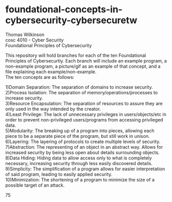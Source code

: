 # foundational-concepts-in-cybersecurity-cybersecuretw  
Thomas Wilkinson  
cosc 4010 - Cyber Security  
Foundational Principles of Cybersecurity  

This repository will hold branches for each of the ten Foundational Principles of Cybersecurtiy. Each branch will include an example
program, a non-example program, a picture/gif as an example of that concept, and a file explaining each example/non-example.   
The ten concepts are as follows:   
  
  1)Domain Separation: The separation of domains to increase security.  
  2)Process Isolation: The separation of memory/operations/processes to increase security.  
  3)Resource Encapsulation: The separation of resources to assure they are only used in the way intended by the creator.   
  4)Least Privilege: The lack of unnecessary privileges in users/objects/etc in order to prevent non-privileged users/programs from accessing privileged data.  
  5)Modularity: The breaking up of a program into pieces, allowing each piece to be a separate piece of the program, but still work in unison.   
  6)Layering: The layering of protocols to create multiple levels of security.
  7)Abstraction: The representing of an object in an abstract way. Allows for increased security by being less open about details surrounding objects.  
  8)Data Hiding: Hiding data to allow access only to what is completely necessary, increasing security through less easily discovered details.   
  9)Simplicity: The simplification of a program allows for easier interpretation of said program, leading to easily applied security.  
  10)Minimization: The shortening of a program to minimize the size of a possible target of an attack. 

  
  75